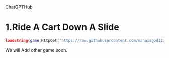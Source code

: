 ChatGPTHub
# 1.Ride A Cart Down A Slide

```lua
loadstring(game:HttpGet("https://raw.githubusercontent.com/manuisgod1231/scriptgui/main/script/Ride%20A%20Cart%20Down%20A%20Slide"))()
```
We will Add other game soon.
